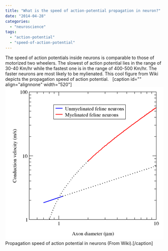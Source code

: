 ```yaml
---
title: "What is the speed of action-potential propagation in neuron?"
date: "2014-04-28"
categories: 
  - "neuroscience"
tags: 
  - "action-potential"
  - "speed-of-action-potential"
---
```


The speed of action potentials inside neurons is comparable to those of motorized two wheelers. The slowest of action potential lies in the range of 30-40 Km/hr while the fastest one is in the range of 400-500 Km/hr. The faster neurons are most likely to be mylienated. This cool figure from Wiki depicts the propagation speed of action potential.   \[caption id="" align="alignnone" width="520"\]![](images/Conduction_velocity_and_myelination.png) Propagation speed of action potential in neurons (From Wiki).\[/caption\]
